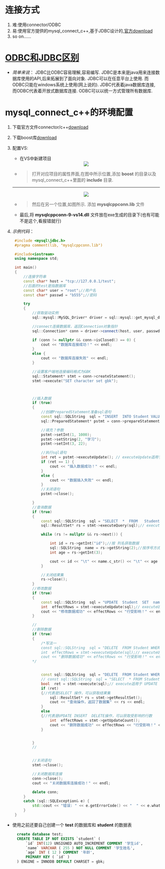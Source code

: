 # 连接方式
1. 难:使用connector/ODBC
2. 易:使用官方提供的mysql_connect_c++,基于JDBC设计的,[官方download](https://dev.mysql.com/downloads/connector/cpp/)
3. so on......

# [ODBC和JDBC区别](https://blog.csdn.net/qq_42374697/article/details/117946358)
* *简单来说*： JDBC比ODBC容易理解,容易编写. JDBC是本来是java用来连接数据库使用的API,后来拓展到了面向对象. JDBC可以在任意平台上使用. 而ODBC只能在windows系统上使用(网上说的). JDBC代表着java数据库连接, 而ODBC代表着开放式数据库连接. ODBC可以以统一方式管理所有数据库.

# mysql_connect_c++的环境配置
1. 下载官方文件connector/c++[download](https://dev.mysql.com/downloads/connector/cpp/)
2. 下载boost库[download](http://www.boost.org/)
3. 配置VS:
    * 在VS中新建项目
     <div align=center><img src = "https://s1.ax1x.com/2022/08/28/vWNIMR.png"/></div>

    * > 打开对应项目的属性界面,在图中所示位置,添加 **boost** 的目录以及mysql_connect_c++里面的 **include** 目录.
    ---

    <div align=center><img src = "https://s1.ax1x.com/2022/08/28/vWUtyR.png"/></div>

    * > 然后在另一个位置,如图所示. 添加 **mysqlcppconn.lib** 文件
    * 最后,将 **mysqlcppconn-9-vs14.dll** 文件放在exe生成的目录下(也有可能不是这个,看报错就行)

4. *示例代码*：
   ```c++
    #include <mysql\jdbc.h>
    #pragma comment(lib, "mysqlcppconn.lib")

    #include<iostream>
    using namespace std;

    int main()
    {
        //连接字符串
        const char* host = "tcp://127.0.0.1/test";
        //后面的test是指数据库
        const char* user = "root";//用户名
        const char* passwd = "b555";//密码

        try
        {
            //获取驱动实例
            sql::mysql::MySQL_Driver* driver = sql::mysql::get_mysql_driver_instance();

            //connect连接数据库，返回Connection对象指针
            sql::Connection* conn = driver->connect(host, user, passwd);

            if (conn != nullptr && conn->isClosed() == 0) {
                cout << "数据库连接成功！" << endl;
            }
            else {
                cout << "数据库连接失败" << endl;
            }

            //设置客户端地连接编码格式为GBK
            sql::Statement* stmt = conn->createStatement();
            stmt->execute("SET character set gbk");



            //插入数据
            if (true)
            {
                //创建PreparedStatement准备sql语句
                const sql::SQLString  sql = "INSERT  INTO Student VALUES(?,?,?);";
                sql::PreparedStatement* pstmt = conn->prepareStatement(sql);

                //填充？参数
                pstmt->setInt(1, 1000);
                pstmt->setString(2, "学习");
                pstmt->setInt(3, 22);

                //执行sql语句
                int ret = pstmt->executeUpdate(); // executeUpdate适用于UPDATE  INSERT  DELETE操作
                if (ret == 1) {
                    cout << "插入数据成功！" << endl;
                }
                else {
                    cout << "数据插入失败" << endl;
                }
                //关闭语句
                pstmt->close();

            }
            //查询数据
            if (true)
            {
                const sql::SQLString  sql = "SELECT  *  FROM   Student ;";
                sql::ResultSet* rs = stmt->executeQuery(sql);// executeQuery适用于 SELECT

                while (rs != nullptr && rs->next()) {

                    int id = rs->getInt("id");//按 列名获取数据
                    sql::SQLString  name = rs->getString(2);//按序号方式获取列数据
                    int age = rs->getInt(3);

                    cout << id << "\t" << name.c_str() << "\t" << age << endl;
                }

                //关闭结果集
                rs->close();
            }
            //修改数据
            if (true)
            {
                const sql::SQLString  sql = "UPDATE  Student  SET  name='天天向上'  WHERE id =1000;";
                int  effectRows = stmt->executeUpdate(sql);// executeUpdate适用于 UPDATE INSERT  DELETE
                cout << "修改数据成功" << effectRows << "行受影响！" << endl;
            }

            //
            //删除数据
            if (true)
            {
                /*写法一
                const sql::SQLString  sql = "DELETE  FROM Student WHERE id =1000;";
                int  effectRows = stmt->executeUpdate(sql);// executeUpdate适用于 UPDATE INSERT  DELETE
                cout << "删除数据成功" << effectRows << "行受影响！" << endl;
            */


                const sql::SQLString  sql = "DELETE  FROM Student WHERE id =1000;";
                // const sql::SQLString  sql = "SELECT  * FROM Student WHERE id =1000;";
                bool  ret = stmt->execute(sql);// execute适用于 UPDATE INSERT  DELETE  SELECT
                if (ret)
                {//代表是SELECT 操作，可以获取结果集
                    sql::ResultSet* rs = stmt->getResultSet();
                    cout << "查询操作，返回了数据集" << rs << endl;
                }
                else
                {//代表是UPDATE INSERT  DELETE操作，可以获取受影响的行数
                    int  effectRows = stmt->getUpdateCount();
                    cout << "删除数据成功" << effectRows << "行受影响！" << endl;
                }


            }
            //


            //关闭语句
            stmt->close();

            //关闭数据库连接
            conn->close();
            cout << "关闭数据库连接成功！" << endl;

            delete conn;
        }
        catch (sql::SQLException& e) {
            std::cout << "错误: " << e.getErrorCode() << "  " << e.what();
        }
    }
   ```
* 使用之前还要自己创建一个 **test** 的数据库和 **student** 的数据表
  ```sql
    create database test;
    CREATE TABLE IF NOT EXISTS `student` ( 
        `id` INT(12) UNSIGNED AUTO_INCREMENT COMMENT '学生id',
        `name` VARCHAR ( 255 ) NOT NULL COMMENT '学生姓名', 
        `age` INT ( 12 ) COMMENT '年龄', 
        PRIMARY KEY ( `id` ) 
    ) ENGINE = INNODB DEFAULT CHARSET = gbk;
  ```